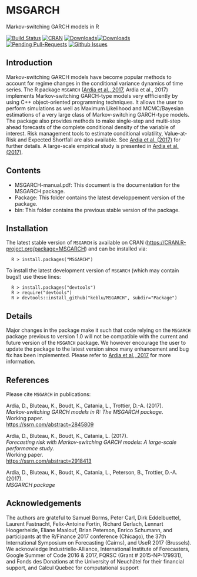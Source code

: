 # MSGARCH

Markov-switching GARCH models in R

[![Build Status](https://travis-ci.org/keblu/MSGARCH.svg?branch=master)](https://travis-ci.org/keblu/MSGARCH)
[![CRAN](http://www.r-pkg.org/badges/version/MSGARCH)](https://cran.r-project.org/package=MSGARCH) [![Downloads](http://cranlogs.r-pkg.org/badges/MSGARCH?color=brightgreen)](http://www.r-pkg.org/pkg/MSGARCH)[![Downloads](http://cranlogs.r-pkg.org/badges/grand-total/MSGARCH?color=brightgreen)](http://www.r-pkg.org/pkg/MSGARCH)
[![Pending Pull-Requests](http://githubbadges.herokuapp.com/keblu/MSGARCH/pulls.svg?style=flat)](https://github.com/keblu/MSGARCH/pulls)
[![Github Issues](http://githubbadges.herokuapp.com/keblu/MSGARCH/issues.svg)](https://github.com/keblu/MSGARCH/issues)

## Introduction

Markov-switching GARCH models have become popular methods to account for regime changes in the conditional variance dynamics of time series. The R package `MSGARCH` ([Ardia et al., 2017](https://ssrn.com/abstract=2845809), Ardia et al., 2017) implements Markov-switching GARCH-type models very effficiently by using C++ object-oriented programming techniques. It allows the user to perform simulations as well as Maximum Likelihood and MCMC/Bayesian estimations of a very large class of Markov-switching GARCH-type models. The package also provides methods to make single-step and multi-step ahead forecasts of the complete conditional density of the variable of interest. Risk management tools to estimate conditional volatility, Value-at-Risk and Expected Shortfall are also available. See [Ardia et al. (2017)](https://ssrn.com/abstract=2845809) for further details. A large-scale empirical study is presented in [Ardia et al. (2017)](https://ssrn.com/abstract=2918413).

## Contents

* MSGARCH-manual.pdf: This document is the documentation for the MSGARCH package.
* Package: This folder contains the latest developpement version of the package.
* bin: This folder contains the previous stable version of the package.

## Installation

The latest stable version of `MSGARCH` is available on CRAN (https://CRAN.R-project.org/package=MSGARCH) and can be installed via:

      R > install.packages("MSGARCH")
  
To install the latest development  version of `MSGARCH` (which may contain bugs!) use these lines:

      R > install.packages("devtools")
      R > require("devtools")
      R > devtools::install_github("keblu/MSGARCH", subdir="Package")

## Details

Major changes in the package make it such that code relying on the `MSGARCH` package previous to version 1.0 will not be compatible with the current and future version of the `MSGARCH` package. We however encourage the user to update the package to the latest version since many enhancement and bug fix has been implemented. Please refer to [Ardia et al., 2017](https://ssrn.com/abstract=2845809) for more information.

## References

Please cite `MSGARCH` in publications:

Ardia, D., Bluteau, K., Boudt, K., Catania, L., Trottier, D.-A. (2017).  
_Markov-switching GARCH models in R: The MSGARCH package_.  
Working paper.  
https://ssrn.com/abstract=2845809

Ardia, D., Bluteau, K., Boudt, K., Catania, L. (2017).    
_Forecasting risk with Markov-switching GARCH models: A large-scale performance study_.    
Working paper.    
https://ssrn.com/abstract=2918413  

Ardia, D., Bluteau, K., Boudt, K., Catania, L., Peterson, B., Trottier, D.-A. (2017).    
_MSGARCH package_  

## Acknowledgements

The authors are grateful to Samuel Borms, Peter Carl, Dirk Eddelbuettel, Laurent Fastnacht, Felix-Antoine Fortin, Richard Gerlach, Lennart Hoogerheide, Eliane Maalouf, Brian Peterson, Enrico Schumann, and participants at the R/Finance 2017 conference (Chicago), the 37th International Symposium on Forecasting (Cairns), and UseR 2017 (Brussels). We acknowledge Industrielle-Alliance, International Institute of Forecasters, Google Summer of Code 2016 & 2017, FQRSC (Grant # 2015-NP-179931), and Fonds des Donations at the University of Neuchâtel for their financial support, and Calcul Quebec for computational support
